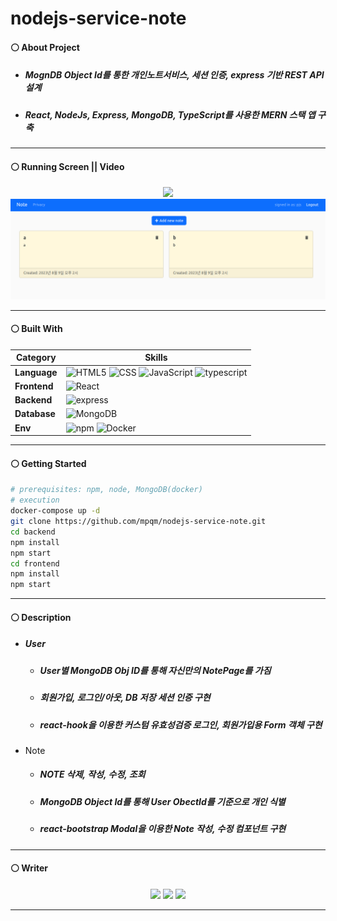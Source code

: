 # nodejs-service-note
#### ⚪ About Project
* ##### MognDB Object Id를 통한 개인노트서비스, 세션 인증, express 기반 REST API설계
* ##### React, NodeJs, Express, MongoDB, TypeScript를 사용한 MERN 스택 앱 구축

- - -

#### ⚪ Running Screen || Video
<p align ="center">
  <a href="https://www.youtube.com/watch?v=Wl9k9AdOlCM"><img src ="https://img.shields.io/badge/youtube-FF0000.svg?&style=for-the-badge&logo=youtube&logoColor=white"/></a>
  </br>
  <img src = "../wiki-images/nodejs-service-note/메인 이미지1.png">
</p>

- - -

#### ⚪ Built With
| **Category** |**Skills**| 
|-------------|---------|
|**Language**| ![HTML5](https://img.shields.io/badge/html-E34F26?style=for-the-badge&logo=html5&logoColor=white) ![CSS](https://img.shields.io/badge/css-1572B6?style=for-the-badge&logo=css3&logoColor=white) ![JavaScript](https://img.shields.io/badge/javascript-F7DF1E?style=for-the-badge&logo=javascript&logoColor=white) ![typescript](https://img.shields.io/badge/typescript-3178C6.svg?&style=for-the-badge&logo=typescript&logoColor=white) |
|**Frontend**| ![React](https://img.shields.io/badge/React.js-61DAFB.svg?&style=for-the-badge&logo=React&logoColor=white) 
|**Backend**| ![express](https://img.shields.io/badge/express-000000?style=for-the-badge&logo=express&logoColor=white)|
| **Database**| ![MongoDB](https://img.shields.io/badge/mongodb-47A248?style=for-the-badge&logo=mongodb&logoColor=white)|
| **Env**|![npm](https://img.shields.io/badge/npm-D24939?style=for-the-badge&logo=npm&logoColor=white) ![Docker](https://img.shields.io/badge/docker-2496ED?style=for-the-badge&logo=docker&logoColor=white) 

- - -

#### ⚪ Getting Started
 ```bash
 # prerequisites: npm, node, MongoDB(docker)
 # execution
 docker-compose up -d
 git clone https://github.com/mpqm/nodejs-service-note.git
 cd backend
 npm install
 npm start
 cd frontend
 npm install
 npm start
 ```

- - -

#### ⚪ Description
* ##### User 
  * ##### User별 MongoDB Obj ID를 통해 자신만의 NotePage를 가짐
  * ##### 회원가입, 로그인/아웃, DB 저장 세션 인증 구현
  * ##### react-hook을 이용한 커스텀 유효성검증 로그인, 회원가입용 Form 객체 구현
* Note
  * ##### NOTE 삭제, 작성, 수정, 조회
  * ##### MongoDB Object Id를 통해 User ObectId를 기준으로 개인 식별
  * ##### react-bootstrap Modal을 이용한 Note 작성, 수정 컴포넌트 구현

- - -

#### ⚪ Writer
<p align ="center">
  <img src ="https://img.shields.io/badge/gmail-EA4335.svg?&style=for-the-badge&logo=gmail&logoColor=white"/></a> <a href = "https://github.com/MpqM"><img src ="https://img.shields.io/badge/GitHub-181717.svg?&style=for-the-badge&logo=GitHub&logoColor=white"/></a> <a href = "https://MpqM.tistory.com/"> <img src ="https://img.shields.io/badge/tistory-000000.svg?&style=for-the-badge&logo=Tistory&logoColor=white"/></a>
</p>

- - -
